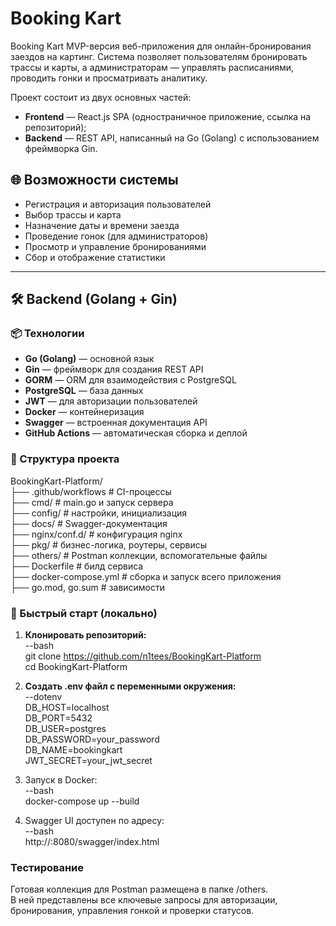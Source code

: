 # Booking Kart

Booking Kart MVP-версия веб-приложения для онлайн-бронирования заездов на картинг. Система позволяет пользователям бронировать трассы и карты, а администраторам — управлять расписаниями, проводить гонки и просматривать аналитику.

Проект состоит из двух основных частей:
- **Frontend** — React.js SPA (одностраничное приложение, ссылка на репозиторий);
- **Backend** — REST API, написанный на Go (Golang) с использованием фреймворка Gin.

## 🌐 Возможности системы

- Регистрация и авторизация пользователей
- Выбор трассы и карта
- Назначение даты и времени заезда
- Проведение гонок (для администраторов)
- Просмотр и управление бронированиями
- Сбор и отображение статистики

---

## 🛠 Backend (Golang + Gin)

### 📦 Технологии

- **Go (Golang)** — основной язык
- **Gin** — фреймворк для создания REST API
- **GORM** — ORM для взаимодействия с PostgreSQL
- **PostgreSQL** — база данных
- **JWT** — для авторизации пользователей
- **Docker** — контейнеризация
- **Swagger** — встроенная документация API
- **GitHub Actions** — автоматическая сборка и деплой

### 📁 Структура проекта

BookingKart-Platform/  
├── .github/workflows # CI-процессы  
├── cmd/ # main.go и запуск сервера  
├── config/ # настройки, инициализация  
├── docs/ # Swagger-документация  
├── nginx/conf.d/ # конфигурация nginx  
├── pkg/ # бизнес-логика, роутеры, сервисы  
├── others/ # Postman коллекции, вспомогательные файлы  
├── Dockerfile # билд сервиса  
├── docker-compose.yml # сборка и запуск всего приложения  
├── go.mod, go.sum # зависимости  

### 🚀 Быстрый старт (локально)

1. **Клонировать репозиторий:**  
--bash  
git clone https://github.com/n1tees/BookingKart-Platform  
cd BookingKart-Platform  

2. **Создать .env файл с переменными окружения:**  
--dotenv  
DB_HOST=localhost  
DB_PORT=5432  
DB_USER=postgres  
DB_PASSWORD=your_password  
DB_NAME=bookingkart  
JWT_SECRET=your_jwt_secret  

3. Запуск в Docker:  
--bash  
docker-compose up --build  

4. Swagger UI доступен по адресу:  
--bash  
http://<IP>:8080/swagger/index.html  

### Тестирование  
Готовая коллекция для Postman размещена в папке /others.  
В ней представлены все ключевые запросы для авторизации, бронирования, управления гонкой и проверки статусов.  
